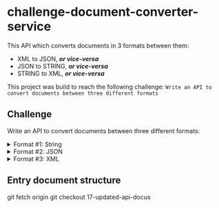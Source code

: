 # challenge-document-converter-service

This API which converts documents in 3 formats between them:

- XML to JSON, **_or vice-versa_**
- JSON to STRING, **_or vice-versa_**
- STRING to XML, **_or vice-versa_**

This project was build to reach the following challenge: `Write an API to convert documents between three different formats`

## Challenge

Write an API to convert documents between three different formats:

</details>

<details>
<summary>Format #1: String</summary>
<br>

String data is composed of ‘segments’ (i.e. lines), each of which is composed of multiple ‘elements’ (i.e. data values).
Segments/lines are delineated by a line separator character, and elements within a segment are delineated by element separator
characters. In the example below, the separator characters are ~ and \*.

Example:

```
ProductID*4*8*15*16*23~
2 ProductID*a*b*c*d*e~
3 AddressID*42*108*3*14~
4 ContactID*59*26~
```

The example above is composed of 4 segments. Each segment is composed of a segment name followed by a number of elements. The
first two segments have five elements, the third has four, and the fourth has two.

</details>

<details>
<summary>Format #2: JSON</summary>
<br>

Constraints:
Segments (lines) are nested in arrays and objects where the keys are the segment names followed by an incrementing integer from 1...n of elements.

Example:

```json
{
  "ProductID": [
    {
      "ProductID1": "4",
      "ProductID2": "8",
      "ProductID3": "15",
      "ProductID4": "16",
      "ProductID5": "23"
    },
    {
      "ProductID1": "a",
      "ProductID2": "b",
      "ProductID3": "c",
      "ProductID4": "d",
      "ProductID5": "e"
    }
  ],
  "AddressID": [
    {
      "AddressID1": "42",
      "AddressID2": "108",
      "AddressID3": "3",
      "AddressID4": "14"
    }
  ],
  "ContactID": [
    {
      "ContactID1": "59",
      "ContactID2": "26"
    }
  ]
}
```

</details>

<details>
<summary>Format #3: XML</summary>
<br>

Example:

```xml
  <root>
      <ProductID>
          <ProductID1>4</ProductID1>
          <ProductID2>8</ProductID2>
          <ProductID3>15</ProductID3>
          <ProductID4>16</ProductID4>
          <ProductID5>23</ProductID5>
      </ProductID>
      <ProductID>
          <ProductID1>a</ProductID1>
          <ProductID2>b</ProductID2>
          <ProductID3>c</ProductID3>
          <ProductID4>d</ProductID4>
          <ProductID5>e</ProductID5>
      </ProductID>
      <AddressID>
          <AddressID1>42</AddressID1>
          <AddressID2>108</AddressID2>
          <AddressID3>3</AddressID3>
          <AddressID4>14</AddressID4>
      </AddressID>
      <ContactID>
          <ContactID1>59</ContactID1>
          <ContactID2>26</ContactID2>
      </ContactID>
    </root>
```

</details>

## Entry document structure

git fetch origin
git checkout 17-updated-api-docus
